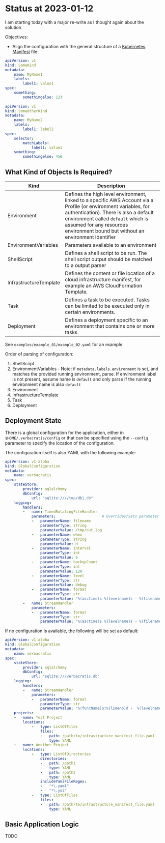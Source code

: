 # Status at 2023-01-12

I am starting today with a major re-write as I thought again about the solution.

Objectives:

* Align the configuration with the general structure of a [Kubernetes Manifest](https://kubernetes.io/docs/concepts/overview/working-with-objects/kubernetes-objects/) file:

```yaml
apiVersion: v1
kind: SomeKind
metadata:
    name: MyName1
    labels:
        label1: value1
spec:
    something:
        somethingelse: 123
---
apiVersion: v1
kind: SomeOtherKind
metadata:
    name: MyName2
    labels:
        label1: label2
spec:
    selector:
        matchLabels:
            label1: value1
    something:
        somethingelse: 456
```

## What Kind of Objects Is Required?

| Kind                      | Description                                                                                                                                                                                                                                                                        |
|---------------------------|------------------------------------------------------------------------------------------------------------------------------------------------------------------------------------------------------------------------------------------------------------------------------------|
| Environment               | Defines the high level environment, linked to a specific AWS Account via a Profile (or environment variables, for authentication). There is also a default environment called `default` which is assumed for any resources environment bound but without an environment identifier |
| EnvironmentVariables      | Parameters available to an environment                                                                                                                                                                                                                                             |
| ShellScript               | Defines a shell script to be run. The shell script output should be matched to a output parser                                                                                                                                                                                     |
| InfrastructureTemplate    | Defines the content or file location of a cloud infrastructure manifest, for example an AWS CloudFormation Template.                                                                                                                                                               |
| Task                      | Defines a task to be executed. Tasks can be limited to be executed only in certain environments.                                                                                                                                                                                   |
| Deployment                | Defines a deployment specific to an environment that contains one or more tasks.                                                                                                                                                                                                   |

See `examples/example_01/example_02.yaml` for an example

Order of parsing of configuration:

1. ShellScript
2. EnvironmentVariables - Note: if `metadata.labels.environment` is set, and matches the provided running environment, parse. If environment label is not present, assume name is `default` and only parse if the running environment name is also `default`
3. Environment 
4. InfrastructureTemplate
5. Task
6. Deployment

## Deployment State

There is a global configuration for the application, either in `$HOME/.verbacratis/config` or that can be specified using the `--config` parameter to specify the location of the configuration.

The configuration itself is also YAML with the following example:

```yaml
apiVersion: v1-alpha
kind: GlobalConfiguration
metadata:
    name: verbacratis
spec:
    stateStore:
        provider: sqlalchemy
        dbConfig:
            url: "sqlite:////tmp/db1.db"
    logging:
        handlers:
        -   name: TimedRotatingFileHandler
            parameters:                     # Overrides/Sets parameter values for the handler
            -   parameterName: filename
                parameterType: string
                parameterValue: /tmp/out.log
            -   parameterName: when
                parameterType: string
                parameterValue: H
            -   parameterName: interval
                parameterType: int
                parameterValue: 6
            -   parameterName: backupCount
                parameterType: int
                parameterValue: 120
            -   parameterName: level
                parameterType: str
                parameterValue: debug
            -   parameterName: format
                parameterType: str
                parameterValue: '%(asctime)s %(levelname)s - %(filename)s %(funcName)s:%(lineno)d - %(message)s'
        -   name: StreamHandler
            parameters:
            -   parameterName: format
                parameterType: str
                parameterValue: '%(asctime)s %(levelname)s - %(filename)s %(funcName)s:%(lineno)d - %(message)s'

```

If no configuration is available, the following will be set as default:

```yaml
apiVersion: v1-alpha
kind: GlobalConfiguration
metadata:
    name: verbacratis
spec:
    stateStore:
        provider: sqlalchemy
        dbConfig:
            url: "sqlite:///verbacratis.db"
    logging:
        handlers:
        -   name: StreamHandler
            parameters:
            -   parameterName: format
                parameterType: str
                parameterValue: '%(funcName)s:%(lineno)d -  %(levelname)s - %(message)s'
    projects:
    -   name: Test Project
        locations:
            -   type: ListOfFiles
                files:
                -   path: /path/to/infrastructure_manifest_file.yaml
                    type: YAML
    -   name: Another Project
        locations:
            -   type: ListOfDirectories
                directories:
                -   path: /path1
                    type: YAML
                -   path: /path2
                    type: YAML
                includeYamlFileRegex: 
                -   "*\.yaml"
                -   "*\.yml"
            -   type: ListOfFiles
                files:
                -   path: /path/to/infrastructure_manifest_file.yaml
                    type: YAML
```

## Basic Application Logic

TODO
